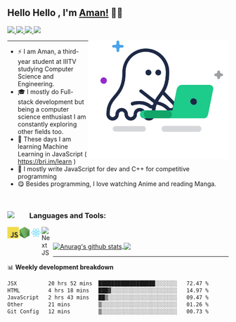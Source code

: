 ## Hello Hello , I'm [Aman!](http://amanraj1608.netlify.app/) 👋🏻

<p >
  <a href="https://twitter.com/AmanRaj1608">
    <img src="https://img.shields.io/badge/-@AmanRaj1608-1ca0f1?style=flat-square&labelColor=1ca0f1&logo=twitter&logoColor=white&link=https://twitter.com/AmanRaj1608">
   <a/>
  <a href="https://stackoverflow.com/users/11097431/aman-raj">
    <img src="https://img.shields.io/badge/-AmanRaj1608-f48024?style=flat-square&labelColor=f48024&logo=stackoverflow&logoColor=white&link=https://stackoverflow.com/users/11097431/aman-raj">
   <a/>
  <a href="https://www.linkedin.com/in/amanraj1608/">
    <img src="https://img.shields.io/badge/-AmanRaj1608-blue?style=flat-square&logo=Linkedin&logoColor=white&link=https://www.linkedin.com/in/amanraj1608/">
  <a/>
   <a href="mailto:archanaamanraj@gmail.com">
    <img src="https://img.shields.io/badge/-archanaamanraj@gmail.com-c14438?style=flat-square&logo=Gmail&logoColor=white&link=mailto:archanaamanraj@gmail.com">
   <a/>
   <!--  <a href="https://github.com/AmanRaj1608/AmanRaj1608"> 
    <img src="http://okokcoolokok.glitch.me/badge?page_id=AmanRaj1608.AmanRaj1608"> -->
   <a/>
</p>

<img src="https://github.com/AmanRaj1608/AmanRaj1608/blob/master/assets/code.svg" width="320" align='right'>

---

- ⚡ I am Aman, a third-year student at IIITV studying Computer Science and Engineering.
- 🎓 I mostly do Full-stack development but being a computer science enthusiast I am constantly exploring other fields too.
- 🤖 These days I am learning Machine Learning in JavaScript ( https://bri.im/learn )
- 🌊 I mostly write JavaScript for dev and C++ for competitive programming
- 😋 Besides programming, I love watching Anime and reading Manga.

<br />

### <img align='left' src="https://media.giphy.com/media/mTs11L9uuyGiI/giphy.gif" width="50"> Languages and Tools:

[<img align="left" alt="JavaScript" width="26px" src="https://raw.githubusercontent.com/github/explore/80688e429a7d4ef2fca1e82350fe8e3517d3494d/topics/javascript/javascript.png" />][aman]
[<img align="left" alt="Node.js" width="26px" src="https://raw.githubusercontent.com/github/explore/80688e429a7d4ef2fca1e82350fe8e3517d3494d/topics/nodejs/nodejs.png" />][aman]
[<img align="left" alt="React" width="26px" src="https://raw.githubusercontent.com/github/explore/80688e429a7d4ef2fca1e82350fe8e3517d3494d/topics/react/react.png" />][aman]
[<img align="left" alt="Next JS" width="26px" src="https://user-images.githubusercontent.com/42104907/89409062-1268f000-d73f-11ea-9791-82fdb2dbd30c.png" />][aman]

[aman]: https://twitter.com/amanraj1608

<br />
<br />

<a href="https://www.linkedin.com/in/amanraj1608">
  <img align="center" src="https://github-readme-stats.vercel.app/api?username=amanraj1608&hide_border=true&show_icons=true&include_all_commits=true" alt="Anurag's github stats" />
</a>
<a href="https://twitter.com/AmanRaj1608">
  <img align="center" src="https://github-readme-stats.vercel.app/api/top-langs/?username=amanraj1608&hide=html,css&layout=compact" />
</a>

---

📊 **Weekly development breakdown**

<!--START_SECTION:waka-->
```text
JSX          20 hrs 52 mins  ██████████████████░░░░░░░   72.47 % 
HTML         4 hrs 18 mins   ███▓░░░░░░░░░░░░░░░░░░░░░   14.97 % 
JavaScript   2 hrs 43 mins   ██▒░░░░░░░░░░░░░░░░░░░░░░   09.47 % 
Other        21 mins         ▒░░░░░░░░░░░░░░░░░░░░░░░░   01.26 % 
Git Config   12 mins         ▒░░░░░░░░░░░░░░░░░░░░░░░░   00.73 % 
```
<!--END_SECTION:waka-->
